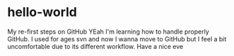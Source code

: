 hello-world
===========

My re-first steps on GitHub
YEah I'm learning how to handle properly GitHub. 
I used for ages svn and now I wanna move to GitHub but I feel a bit uncomfortable due to its different workflow.
Have a nice eve
